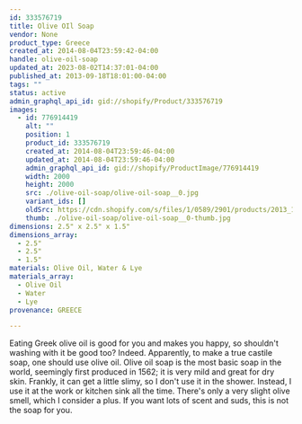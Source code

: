 ```yaml
---
id: 333576719
title: Olive OIl Soap
vendor: None
product_type: Greece
created_at: 2014-08-04T23:59:42-04:00
handle: olive-oil-soap
updated_at: 2023-08-02T14:37:01-04:00
published_at: 2013-09-18T18:01:00-04:00
tags: ""
status: active
admin_graphql_api_id: gid://shopify/Product/333576719
images:
  - id: 776914419
    alt: ""
    position: 1
    product_id: 333576719
    created_at: 2014-08-04T23:59:46-04:00
    updated_at: 2014-08-04T23:59:46-04:00
    admin_graphql_api_id: gid://shopify/ProductImage/776914419
    width: 2000
    height: 2000
    src: ./olive-oil-soap/olive-oil-soap__0.jpg
    variant_ids: []
    oldSrc: https://cdn.shopify.com/s/files/1/0589/2901/products/2013_11_09_Kiosk_0574.jpeg?v=1407211186
    thumb: ./olive-oil-soap/olive-oil-soap__0-thumb.jpg
dimensions: 2.5" x 2.5" x 1.5"
dimensions_array:
  - 2.5"
  - 2.5"
  - 1.5"
materials: Olive Oil, Water & Lye
materials_array:
  - Olive Oil
  - Water
  - Lye
provenance: GREECE

---
```


Eating Greek olive oil is good for you and makes you happy, so shouldn't washing with it be good too? Indeed. Apparently, to make a true castile soap, one should use olive oil. Olive oil soap is the most basic soap in the world, seemingly first produced in 1562; it is very mild and great for dry skin. Frankly, it can get a little slimy, so I don't use it in the shower. Instead, I use it at the work or kitchen sink all the time. There's only a very slight olive smell, which I consider a plus. If you want lots of scent and suds, this is not the soap for you.
